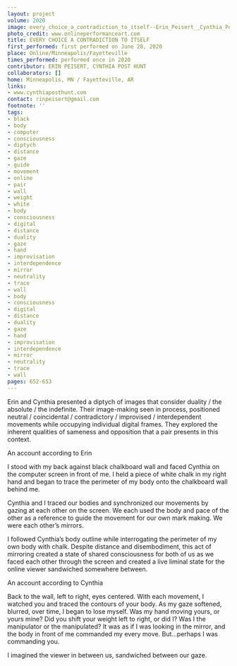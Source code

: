 ```yaml
---
layout: project
volume: 2020
image: every_choice_a_contradiction_to_itself--Erin_Peisert__Cynthia_Post_Hunt.jpg
photo_credit: www.onlineperformanceart.com
title: EVERY CHOICE A CONTRADICTION TO ITSELF
first_performed: first performed on June 28, 2020
place: Online/Minneapolis/Fayetteville
times_performed: performed once in 2020
contributor: ERIN PEISERT, CYNTHIA POST HUNT
collaborators: []
home: Minneapolis, MN / Fayetteville, AR
links:
- www.cynthiaposthunt.com
contact: rinpeisert@gmail.com
footnote: ''
tags:
- black
- body
- computer
- consciousness
- diptych
- distance
- gaze
- guide
- movement
- online
- pair
- wall
- weight
- white
- body
- consciousness
- digital
- distance
- duality
- gaze
- hand
- improvisation
- interdependence
- mirror
- neutrality
- trace
- wall
- body
- consciousness
- digital
- distance
- duality
- gaze
- hand
- improvisation
- interdependence
- mirror
- neutrality
- trace
- wall
pages: 652-653
---
```


Erin and Cynthia presented a diptych of images that consider duality / the absolute / the indefinite. Their image-making seen in process, positioned neutral / coincidental / contradictory / improvised / interdependent movements while occupying individual digital frames. They explored the inherent qualities of sameness and opposition that a pair presents in this context.

<span class="ITALIC">An account according to Erin</span>

<span class="ITALIC">I stood with my back against black chalkboard wall and faced Cynthia on the computer screen in front of me. I held a piece of white chalk in my right hand and began to trace the perimeter of my body onto the chalkboard wall behind me. </span>

<span class="ITALIC"> </span>

<span class="ITALIC">Cynthia and I traced our bodies and synchronized our movements by gazing at each other on the screen. We each used the body and pace of the other as a reference to guide the movement for our own mark making. We were each other’s mirrors. </span>

<span class="ITALIC"> </span>

<span class="ITALIC">I followed Cynthia’s body outline while interrogating the perimeter of my own body with chalk. Despite distance and disembodiment, this act of mirroring created a state of shared consciousness for both of us as we faced each other through the screen and  created a live liminal state for the online viewer sandwiched somewhere between.</span>

 

 

<span class="ITALIC">An account according to Cynthia</span>

<span class="ITALIC">Back to the wall, left to right, eyes centered. With each movement, I watched you and traced the contours of your body. As my gaze softened, blurred, over time, I began to lose myself. Was my hand moving yours, or yours mine? Did you shift your weight left to right, or did I? Was I the manipulator or the manipulated? It was as if I was looking in the mirror, and the body in front of me commanded my every move. But...perhaps I was commanding you.</span>

<span class="ITALIC">I imagined the viewer in between us, sandwiched between our gaze.</span>